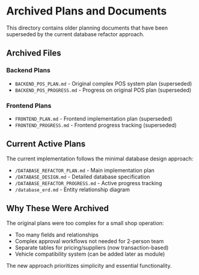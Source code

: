 # Archived Plans and Documents

This directory contains older planning documents that have been superseded by the current database refactor approach.

## Archived Files

### Backend Plans
- `BACKEND_POS_PLAN.md` - Original complex POS system plan (superseded)
- `BACKEND_POS_PROGRESS.md` - Progress on original POS plan (superseded)

### Frontend Plans  
- `FRONTEND_PLAN.md` - Frontend implementation plan (superseded)
- `FRONTEND_PROGRESS.md` - Frontend progress tracking (superseded)

## Current Active Plans

The current implementation follows the minimal database design approach:

- `/DATABASE_REFACTOR_PLAN.md` - Main implementation plan
- `/DATABASE_DESIGN.md` - Detailed database specification  
- `/DATABASE_REFACTOR_PROGRESS.md` - Active progress tracking
- `/database_erd.md` - Entity relationship diagram

## Why These Were Archived

The original plans were too complex for a small shop operation:
- Too many fields and relationships
- Complex approval workflows not needed for 2-person team
- Separate tables for pricing/suppliers (now transaction-based)
- Vehicle compatibility system (can be added later as module)

The new approach prioritizes simplicity and essential functionality.